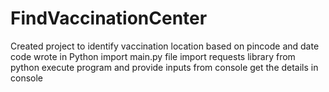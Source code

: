 # FindVaccinationCenter
Created project to identify vaccination location based on pincode and date
code wrote in Python 
import main.py file 
import requests library from python
execute program and provide inputs from console 
get the details in console
